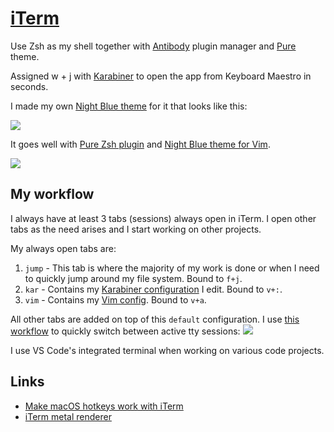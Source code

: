 # [iTerm](https://www.iterm2.com/)

Use Zsh as my shell together with [Antibody](https://github.com/getantibody/antibody) plugin manager and [Pure](https://github.com/sindresorhus/pure) theme.

Assigned w + j with [Karabiner](karabiner/karabiner.md) to open the app from Keyboard Maestro in seconds.

I made my own [Night Blue theme](https://github.com/nikitavoloboev/my-mac-os/tree/master/iterm#readme) for it that looks like this:

![](https://i.imgur.com/Emw7NAj.png)

It goes well with [Pure Zsh plugin](https://github.com/sindresorhus/pure) and [Night Blue theme for Vim](https://github.com/nikitavoloboev/vim-night-blue#readme).

![](https://i.imgur.com/DR2E94n.png)

## My workflow

I always have at least 3 tabs (sessions) always open in iTerm. I open other tabs as the need arises and I start working on other projects.

My always open tabs are:

1. `jump` - This tab is where the majority of my work is done or when I need to quickly jump around my file system. Bound to `f+j`.
2. `kar` - Contains my [Karabiner configuration](karabiner/karabiner.md) I edit. Bound to `v+:`.
3. `vim` - Contains my [Vim config](https://github.com/nikitavoloboev/dotfiles/blob/master/nvim/init.vim). Bound to `v+a`.

All other tabs are added on top of this `default` configuration. I use [this workflow](https://github.com/isometry/alfred-tty) to quickly switch between active tty sessions:
![](https://i.imgur.com/Yz1PVpi.png)

I use VS Code's integrated terminal when working on various code projects.

## Links

- [Make macOS hotkeys work with iTerm](https://stackoverflow.com/questions/6205157/iterm-2-how-to-set-keyboard-shortcuts-to-jump-to-beginning-end-of-line/29403520#29403520)
- [iTerm metal renderer](https://gitlab.com/gnachman/iterm2/wikis/Metal-Renderer)
